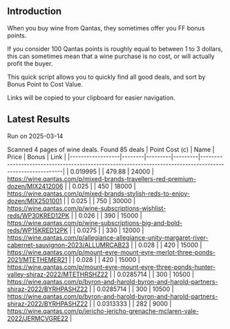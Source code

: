 ## Introduction

When you buy wine from Qantas, they sometimes offer you FF bonus points. 

If you consider 100 Qantas points is roughly equal to between 1 to 3 dollars, this can sometimes mean that a wine purchase is no cost, or will actually profit the buyer.

This quick script allows you to quickly find all good deals, and sort by Bonus Point to Cost Value.

Links will be copied to your clipboard for easier navigation.

## Latest Results

Run on 2025-03-14

Scanned 4 pages of wine deals.
Found 85 deals
|   Point Cost (c) | Name   |   Price |   Bonus | Link                                                                                                     |
|------------------|--------|---------|---------|----------------------------------------------------------------------------------------------------------|
|        0.019995  |        |  479.88 |   24000 | https://wine.qantas.com/p/mixed-brands-travellers-red-premium-dozen/MIX2412006                           |
|        0.025     |        |  450    |   18000 | https://wine.qantas.com/p/mixed-brands-stylish-reds-to-enjoy-dozen/MIX2501001                            |
|        0.025     |        |  750    |   30000 | https://wine.qantas.com/p/wine-subscriptions-wishlist-reds/WP30KRED12PK                                  |
|        0.026     |        |  390    |   15000 | https://wine.qantas.com/p/wine-subscriptions-big-and-bold-reds/WP15KRED12PK                              |
|        0.0275    |        |  330    |   12000 | https://wine.qantas.com/p/allegiance-allegiance-unity-margaret-river-cabernet-sauvignon-2023/ALLUMRCAB23 |
|        0.028     |        |  420    |   15000 | https://wine.qantas.com/p/mount-eyre-mount-eyre-merlot-three-ponds-2021/MTETHEMER21                      |
|        0.028     |        |  420    |   15000 | https://wine.qantas.com/p/mount-eyre-mount-eyre-three-ponds-hunter-valley-shiraz-2022/MTETHRSHZ22        |
|        0.0285714 |        |  300    |   10500 | https://wine.qantas.com/p/byron-and-harold-byron-and-harold-partners-shiraz-2022/BYRHPASHZ22             |
|        0.0285714 |        |  300    |   10500 | https://wine.qantas.com/p/byron-and-harold-byron-and-harold-partners-shiraz-2022/BYRHPASHZ22             |
|        0.0313333 |        |  282    |    9000 | https://wine.qantas.com/p/jericho-jericho-grenache-mclaren-vale-2022/JERMCVGRE22                         |


